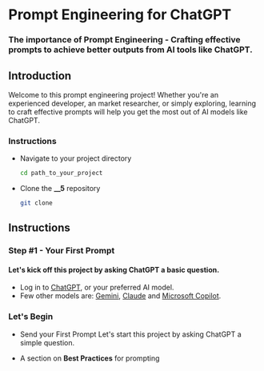# Prompt Engineering for ChatGPT
### The importance of Prompt Engineering - Crafting effective prompts to achieve better outputs from AI tools like ChatGPT.

## Introduction
Welcome to this prompt engineering project!
Whether you're an experienced developer, an market researcher, or simply exploring, learning to craft effective prompts will help you get the most out of AI models like ChatGPT.

### Instructions
- Navigate to your project directory
  ```sh
  cd path_to_your_project
  ```
- Clone the **__5** repository
  ```sh
  git clone 
  ```

## Instructions
### Step #1 - Your First Prompt
#### Let's kick off this project by asking ChatGPT a basic question.
- Log in to [ChatGPT](https://chatgpt.com/), or your preferred AI model.
- Few other models are: [Gemini](https://gemini.google.com/app), [Claude](https://claude.ai/) and [Microsoft Copilot](https://copilot.microsoft.com/).
### Let's Begin
- Send your First Prompt
  Let's start this project by asking ChatGPT a simple question.

* A section on **Best Practices** for prompting


